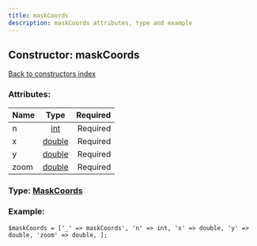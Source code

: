 ```yaml
---
title: maskCoords
description: maskCoords attributes, type and example
---
```

## Constructor: maskCoords  
[Back to constructors index](index.md)



### Attributes:

| Name     |    Type       | Required |
|----------|:-------------:|---------:|
|n|[int](../types/int.md) | Required|
|x|[double](../types/double.md) | Required|
|y|[double](../types/double.md) | Required|
|zoom|[double](../types/double.md) | Required|



### Type: [MaskCoords](../types/MaskCoords.md)


### Example:

```
$maskCoords = ['_' => maskCoords', 'n' => int, 'x' => double, 'y' => double, 'zoom' => double, ];
```
